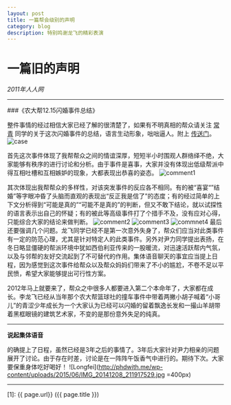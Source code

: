 ```yaml
---
layout: post
title: 一篇帮会级别的声明
category: blog
description: 特别鸣谢龙飞的精彩表演
---
```


# 一篇旧的声明 #
*2011年人人网*

----

###《农大帮12.15闪婚事件总结》

整件事情的经过相信大家已经了解的很清楚了，如果有不明真相的帮众请关注 [常青](http://www.renren.com/236130841/profile) 同学的关于这次闪婚事件的总结，语言生动形象，咄咄逼人。附上 [传送门](http://blog.renren.com/blog/236130841/790932981)。
![case](http://phdwith.me/wp-content/uploads/2015/06/longfei.jpg)

首先这次事件体现了我帮帮众之间的情谊深厚，短短半小时围观人群络绎不绝，大家能够有秩序的进行讨论和分析。由于事件是喜事，大家并没有体现出低级帮派中得互相吐槽和互相嫉妒的现象，大都表现出恭喜的姿态。
![comment1](http://phdwith.me/wp-content/uploads/2015/06/Screen-Shot-2015-06-02-at-4.04.31-PM.png)

其次体现出我帮帮众的多样性，对该突发事件的反应各不相同。有的被“喜宴“”结婚”等字眼冲昏了头脑而直观的表现出“反正我是信了”的态度；有的经过简单的上下文分析得到“可能是真的”“可能不是真的”的判断，但又不敢下结论，就以试探性的语言表示出自己的怀疑；有的被此等高级事件打了个措手不及，没有应对心得，只能综合大家的结论来做判断。
![comment2](http://phdwith.me/wp-content/uploads/2015/06/Screen-Shot-2015-06-02-at-4.04.53-PM.png)
![comment3](http://phdwith.me/wp-content/uploads/2015/06/Screen-Shot-2015-06-02-at-4.05.19-PM.png)
![commnet4](http://phdwith.me/wp-content/uploads/2015/06/Screen-Shot-2015-06-02-at-4.05.59-PM.png)
最后还要强调几个问题。龙飞同学已经不是第一次意外失身了，帮众们应当对此类事件有一定的防范心理，尤其是针对特定人的此类事件。另外对尹力同学提出表扬，在冬日略显僵硬的帮派环境中犹如西伯利亚传来的一股暖流，对迅速活跃帮内气氛，以及与邻帮的友好交流起到了不可替代的作用。集体语音聊天的事宜应当提上日程，因为感觉到这次事件给帮众以及帮众妈妈们带来了不小的尴尬，不卷不足以平民愤，希望大家能够提出可行性方案。

2012年马上就要来了，帮众之中很多人都要进入第二个本命年了，大家都在成长。李龙飞已经从当年那个农大帮篮球社的撞车事件中带着两撇小胡子喊着“小哥儿”的青涩少年成长为一个大家认为已经可以闪婚的留着飘逸长发和一撮山羊胡带着黑框眼镜的建筑艺术家，不变的是那份意外失足的纯真。

----

**说起集体语音**

的确提上了日程，虽然已经是3年之后的事情了。3年后大家针对尹力相亲的问题展开了讨论。由于存在时差，讨论是在一阵阵午饭香气中进行的。期待下次。大家要保重身体吃好喝好！
![Longfei](http://phdwith.me/wp-content/uploads/2015/06/IMG_20141208_211917529.jpg =400px)

----

[1]:    {{ page.url}}  ({{ page.title }})